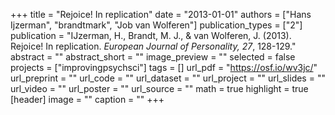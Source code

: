 +++
title = "Rejoice! In replication"
date = "2013-01-01"
authors = ["Hans Ijzerman", "brandtmark", "Job van Wolferen"]
publication_types = ["2"]
publication = "IJzerman, H., Brandt, M. J., & van Wolferen, J. (2013). Rejoice! In replication. *European Journal of Personality, 27*, 128-129."
abstract = ""
abstract_short = ""
image_preview = ""
selected = false
projects = ["improvingpsychsci"]
tags = []
url_pdf = "https://osf.io/wv3jc/"
url_preprint = ""
url_code = ""
url_dataset = ""
url_project = ""
url_slides = ""
url_video = ""
url_poster = ""
url_source = ""
math = true
highlight = true
[header]
image = ""
caption = ""
+++
